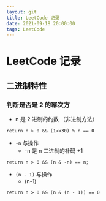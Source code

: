 ```yaml
---
layout: git
title: LeetCode 记录
date: 2021-09-18 20:00:00
tags: LeetCode
---
```

# LeetCode 记录

## 二进制特性

### 判断是否是 2 的幂次方
* n 是 2 进制的约数 （非进制方法）
```
return n > 0 && (1<<30) % n == 0
```
* `-n` 与操作
    * -n 是 n 二进制的补码 +1
    
```
return n > 0 && (n & -n) == n;
```

* `(n - 1)` 与操作
    * (n-1)
    
```
return n > 0 && (n & (n - 1)) == 0
```
    

